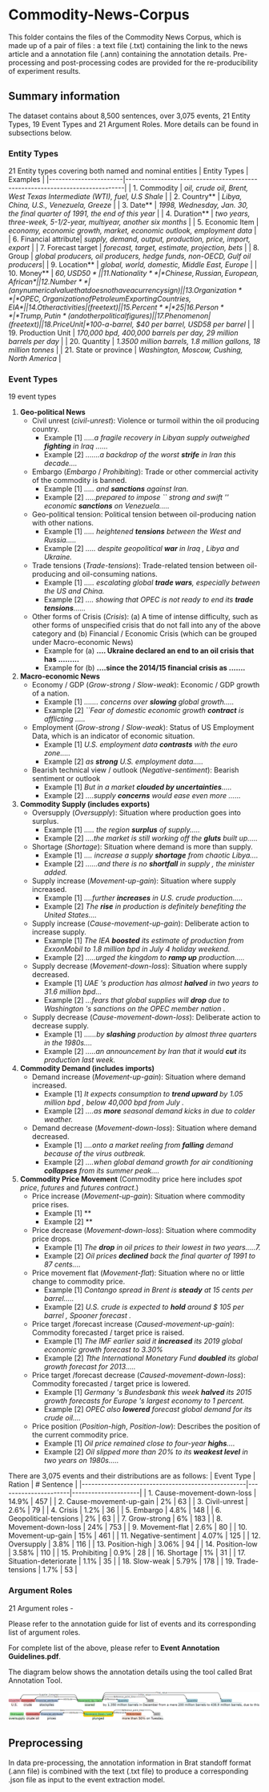 # Commodity-News-Corpus

This folder contains the files of the Commodity News Corpus, which is made up of a pair of files : a text file (.txt) containing the link to the news article and a annotation file (.ann) containing the annotation details. Pre-processing and post-processing codes are provided for the re-producibility of experiment results.

## Summary information
The dataset contains about 8,500 sentences, over 3,075 events, 21 Entity Types, 19 Event Types and 21 Argument Roles. More details can be found in subsections below.

### Entity Types
21 Entity types covering both named and nominal entities
  |      Entity Types     |                                  Examples                                   |
  |-----------------------|-----------------------------------------------------------------------------|
  | 1. Commodity          | *oil, crude oil, Brent, West Texas Intermediate (WTI), fuel, U.S Shale*     | 
  | 2. Country**          | *Libya, China, U.S., Venezuela, Greeze*                                     |
  | 3. Date**             | *1998, Wednesday, Jan. 30, the final quarter of 1991, the end of this year* |
  | 4. Duration**         | *two years, three-week, 5-1/2-year, multiyear, another six months*          |
  | 5. Economic Item      | *economy, economic growth, market, economic outlook, employment data*       |
  | 6. Financial attribute| *supply, demand, output, production, price, import, export*                 |
  | 7. Forecast target    | *forecast, target, estimate, projection, bets*                              |
  | 8. Group              | *global producers, oil producers, hedge funds, non-OECD, Gulf oil producers*|
  | 9. Location**         | *global, world, domestic, Middle East, Europe*                              |
  | 10. Money**           | *$60, USD 50*                                                               |
  | 11. Nationality**     | *Chinese, Russian, European, African*                                       |
  | 12. Number**          | (any numerical value that does not have a currency sign)                    |
  | 13. Organization**    | *OPEC, Organization of Petroleum Exporting Countries, EIA*                  |
  | 14. Other activities  | (free text)                                                                 |
  | 15. Percent**         | *25%, 1.4 percent*                                                          |
  | 16. Person**          | *Trump, Putin* (and other political figures)                                |
  | 17. Phenomenon        | (free text)                                                                 |
  | 18. Price Unit        | *$100-a-barrel, $40 per barrel, USD58 per barrel*                           |
  | 19. Production Unit   | *170,000 bpd, 400,000 barrels per day, 29 million barrels per day*          |
  | 20. Quantity          | *1.3500 million barrels, 1.8 million gallons, 18 million tonnes*            |
  | 21. State or province | *Washington, Moscow, Cushing, North America*                                |
  
### Event Types
19 event types
  1. **Geo-political News**
      - Civil unrest (*civil-unrest*):  Violence or turmoil within the oil producing country.
        * Example [1] *.....a fragile recovery in Libyan supply outweighed **fighting** in Iraq ......*
        * Example [2] *.......a backdrop of the worst **strife** in Iran this decade....*
      - Embargo (*Embargo* / *Prohibiting*): Trade or other commercial activity of the commodity is banned.
        * Example [1] *..... and **sanctions** against Iran.*
        * Example [2] *.....prepared to impose `` strong and swift '' economic **sanctions** on Venezuela.....*
      - Geo-political tension: Political tension between oil-producing nation with other nations. 
        * Example [1] *..... heightened **tensions** between the West and Russia.....* 
        * Example [2] *..... despite geopolitical **war** in Iraq , Libya and Ukraine.*
      - Trade tensions (*Trade-tensions*): Trade-related tension between oil-producing and oil-consuming nations. 
        * Example [1] *..... escalating global **trade wars**, especially between the US and China.*
        * Example [2] *.... showing that OPEC is not ready to end its **trade tensions**......*
      - Other forms of Crisis (*Crisis*): (a) A time of intense difficulty, such as other forms of unspecified crisis that do not fall into any of the above category and (b) Financial / Economic Crisis (which can be grouped under Macro-economic News)
        * Example for (a) **.... Ukraine declared an end to an oil **crisis** that has .........**
        * Example for (b) **....since the 2014/15 financial **crisis** as .......**
  2. **Macro-economic News**
      - Economy / GDP (*Grow-strong* / *Slow-weak*): Economic / GDP growth of a nation.
        * Example [1] *....... concerns over **slowing** global growth.....*
        * Example [2] *``Fear of domestic economic growth **contract** is afflicting .....* 
      - Employment (*Grow-strong* / *Slow-weak*): Status of US Employment Data, which is an indicator of economic situation. 
        * Example [1] *U.S. employment data **contrasts** with the euro zone.....*
        * Example [2] *as **strong** U.S. employment data.....*
      - Bearish technical view / outlook (*Negative-sentiment*): Bearish sentiment or outlook
        * Example [1] *But in a market **clouded by uncertainties**.....*
        * Example [2] *....supply **concerns** would ease even more ......*
  3. **Commodity Supply (includes exports)**
      - Oversupply (*Oversupply*): Situation where production goes into surplus.
        * Example [1] *..... the region **surplus** of supply.....*
        * Example [2] *....the market is still working off the **gluts** built up.....*
      - Shortage (*Shortage*): Situation where demand is more than supply.
        * Example [1] *.... increase a supply **shortage** from chaotic Libya....*
        * Example [2] *......and there is no **shortfall** in supply , the minister added.*
      - Supply increase (*Movement-up-gain*): Situation where supply increased.
        * Example [1] *....further **increases** in U.S. crude production.....*
        * Example [2] *The **rise** in production is definitely benefiting the United States....*
      - Supply increase (*Cause-movement-up-gain*): Deliberate action to increase supply.
        * Example [1] *The IEA **boosted** its estimate of production from ExxonMobil to 1.8 million bpd in July 4 holiday weekend.*
        * Example [2] *.....urged the kingdom to **ramp up** production.....*
      - Supply decrease (*Movement-down-loss*): Situation where supply decreased.
        * Example [1] *UAE 's production has almost **halved** in two years to 31.6 million bpd...*
        * Example [2] *...fears that global supplies will **drop** due to Washington 's sanctions on the OPEC member nation .* 
      - Supply decrease (*Cause-movement-down-loss*): Deliberate action to decrease supply. 
        * Example [1] *......by **slashing** production by almost three quarters in the 1980s....*
        * Example [2] *.....an announcement by Iran that it would **cut** its production last week.*
  4. **Commodity Demand (includes imports)**
      - Demand increase (*Movement-up-gain*): Situation where demand increased.
        * Example [1] *It expects consumption to **trend upward** by 1.05 million bpd , below 40,000 bpd from July .*
        * Example [2] *....as **more** seasonal demand kicks in due to colder weather.*
      - Demand decrease (*Movement-down-loss*): Situation where demand decreased.
        * Example [1] *....onto a market reeling from **falling** demand because of the virus outbreak.*
        * Example [2] *....when global demand growth for air conditioning **collapses** from its summer peak....*
  5. **Commodity Price Movement** (Commodity price here includes *spot price*, *futures* and *futures contract*.)
      - Price increase (*Movement-up-gain*): Situation where commodity price rises.
        * Example [1] **
        * Example [2] **
      - Price decrease (*Movement-down-loss*): Situation where commodity price drops.
        * Example [1] *The **drop** in oil prices to their lowest in two years.....7.*
        * Example [2] *Oil prices **declined** back the final quarter of 1991 to 87 cents....*
      - Price movement flat (*Movement-flat*): Situation where no or little change to commodity price.
        * Example [1] *Contango spread in Brent is **steady** at 15 cents per barrel.....*
        * Example [2] *U.S. crude is expected to **hold** around $ 105 per barrel , Spooner forecast .*
      - Price target /forecast increase (*Caused-movement-up-gain*): Commodity forecasted / target price is raised.
        * Example [1] *The IMF earlier said it **increased** its 2019 global economic growth forecast to 3.30%*
        * Example [2] *Tthe International Monetary Fund **doubled** its global growth forecast for 2013.....*
      - Price target /forecast decrease (*Caused-movement-down-loss*): Commodity forecasted / target price is lowered.
        * Example [1] *Germany 's Bundesbank this week **halved** its 2015 growth forecasts for Europe 's largest economy to 1 percent.*
        * Example [2] *OPEC also **lowered** forecast global demand for its crude oil....*
      - Price position (*Position-high*, *Position-low*): Describes the position of the current commodity price.
        * Example [1] *Oil price remained close to four-year **highs**....*
        * Example [2] *Oil slipped more than 20% to its **weakest level** in two years on 1980s.....*

There are 3,075 events and their distributions are as follows:
  |      Event Type                                   |        Ration        |     # Sentence      |
  |---------------------------------------------------|----------------------|---------------------|
  | 1. Cause-movement-down-loss                       |        14.9%         |        457          |
  | 2. Cause-movement-up-gain                         |           2%         |         63          |
  | 3. Civil-unrest                                   |         2.6%         |         79          |
  | 4. Crisis                                         |         1.2%         |         36          |
  | 5. Embargo                                        |         4.8%         |        148          |
  | 6. Geopolitical-tensions                          |           2%         |         63          |
  | 7. Grow-strong                                    |           6%         |        183          |
  | 8. Movement-down-loss                             |          24%         |        753          |
  | 9. Movement-flat                                  |         2.6%         |         80          |
  | 10. Movement-up-gain                              |          15%         |        461          |
  | 11. Negative-sentiment                            |        4.07%         |        125          |
  | 12. Oversupply                                    |         3.8%         |        116          |
  | 13. Position-high                                 |        3.06%         |         94          |
  | 14. Position-low                                  |        3.58%         |        110          |
  | 15. Prohibiting                                   |         0.9%         |         28          |
  | 16. Shortage                                      |           1%         |         31          |
  | 17. Situation-deteriorate                         |         1.1%         |         35          |
  | 18. Slow-weak                                     |        5.79%         |        178          |
  | 19. Trade-tensions                                |         1.7%         |         53          |

### Argument Roles
21 Argument roles - 

Please refer to the annotation guide for list of events and its corresponding list of argument roles.

For complete list of the above, please refer to **Event Annotation Guidelines.pdf**.

The diagram below shows the annotation details using the tool called Brat Annotation Tool.

![Annotation](brat_annotation.png)


## Preprocessing
In data pre-processing, the annotation information in Brat standoff format (.ann file) is combined with the text (.txt file) to produce a corresponding .json file as input to the event extraction model.
